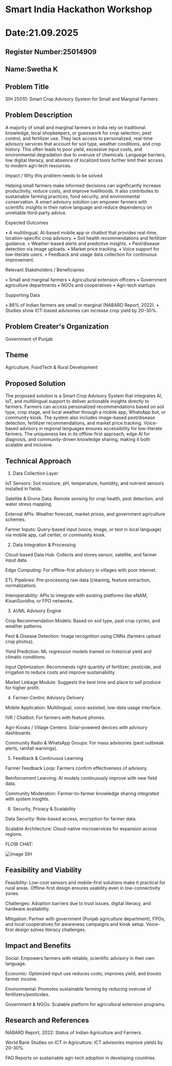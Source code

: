 # Smart India Hackathon Workshop
# Date:21.09.2025
## Register Number:25014909
## Name:Swetha K
## Problem Title
SIH 25010: Smart Crop Advisory System for Small and Marginal Farmers
## Problem Description
A majority of small and marginal farmers in India rely on traditional knowledge, local shopkeepers, or guesswork for crop selection, pest control, and fertilizer use. They lack access to personalized, real-time advisory services that account for soil type, weather conditions, and crop history. This often leads to poor yield, excessive input costs, and environmental degradation due to overuse of chemicals. Language barriers, low digital literacy, and absence of localized tools further limit their access to modern agri-tech resources.

Impact / Why this problem needs to be solved

Helping small farmers make informed decisions can significantly increase productivity, reduce costs, and improve livelihoods. It also contributes to sustainable farming practices, food security, and environmental conservation. A smart advisory solution can empower farmers with scientific insights in their native language and reduce dependency on unreliable third-party advice.

Expected Outcomes

• A multilingual, AI-based mobile app or chatbot that provides real-time, location-specific crop advisory.
• Soil health recommendations and fertilizer guidance.
• Weather-based alerts and predictive insights.
• Pest/disease detection via image uploads.
• Market price tracking.
• Voice support for low-literate users.
• Feedback and usage data collection for continuous improvement.

Relevant Stakeholders / Beneficiaries

• Small and marginal farmers
• Agricultural extension officers
• Government agriculture departments
• NGOs and cooperatives
• Agri-tech startups

Supporting Data

• 86% of Indian farmers are small or marginal (NABARD Report, 2022).
• Studies show ICT-based advisories can increase crop yield by 20–30%.

## Problem Creater's Organization
Government of Punjab

## Theme
Agriculture, FoodTech & Rural Development

## Proposed Solution
The proposed solution is a Smart Crop Advisory System that integrates AI, IoT, and multilingual support to deliver actionable insights directly to farmers. Farmers can access personalized recommendations based on soil type, crop stage, and local weather through a mobile app, WhatsApp bot, or community kiosk. The system also includes image-based pest/disease detection, fertilizer recommendations, and market price tracking. Voice-based advisory in regional languages ensures accessibility for low-literate farmers. The uniqueness lies in its offline-first approach, edge AI for diagnosis, and community-driven knowledge sharing, making it both scalable and inclusive.

## Technical Approach
1. Data Collection Layer

IoT Sensors: Soil moisture, pH, temperature, humidity, and nutrient sensors installed in fields.

Satellite & Drone Data: Remote sensing for crop health, pest detection, and water stress mapping.

External APIs: Weather forecast, market prices, and government agriculture schemes.

Farmer Inputs: Query-based input (voice, image, or text in local language) via mobile app, call center, or community kiosk.

2. Data Integration & Processing

Cloud-based Data Hub: Collects and stores sensor, satellite, and farmer input data.

Edge Computing: For offline-first advisory in villages with poor internet.

ETL Pipelines: Pre-processing raw data (cleaning, feature extraction, normalization).

Interoperability: APIs to integrate with existing platforms like eNAM, KisanSuvidha, or FPO networks.

3. AI/ML Advisory Engine

Crop Recommendation Models: Based on soil type, past crop cycles, and weather patterns.

Pest & Disease Detection: Image recognition using CNNs (farmers upload crop photos).

Yield Prediction: ML regression models trained on historical yield and climatic conditions.

Input Optimization: Recommends right quantity of fertilizer, pesticide, and irrigation to reduce costs and improve sustainability.

Market Linkage Module: Suggests the best time and place to sell produce for higher profit.

4. Farmer-Centric Advisory Delivery

Mobile Application: Multilingual, voice-assisted, low-data usage interface.

IVR / Chatbot: For farmers with feature phones.

Agri-Kiosks / Village Centers: Solar-powered devices with advisory dashboards.

Community Radio & WhatsApp Groups: For mass advisories (pest outbreak alerts, rainfall warnings).

5. Feedback & Continuous Learning

Farmer Feedback Loop: Farmers confirm effectiveness of advisory.

Reinforcement Learning: AI models continuously improve with new field data.

Community Moderation: Farmer-to-farmer knowledge sharing integrated with system insights.

6. Security, Privacy & Scalability

Data Security: Role-based access, encryption for farmer data.

Scalable Architecture: Cloud-native microservices for expansion across regions.

FLOW CHAT:


















![image SIH](https://github.com/user-attachments/assets/ee4fbbab-1a5b-4058-85f0-7b02e7f78b91)





## Feasibility and Viability
Feasibility: Low-cost sensors and mobile-first solutions make it practical for rural areas. Offline-first design ensures usability even in low-connectivity zones.

Challenges: Adoption barriers due to trust issues, digital literacy, and hardware availability.

Mitigation: Partner with government (Punjab agriculture department), FPOs, and local cooperatives for awareness campaigns and kiosk setup. Voice-first design solves literacy challenges.

## Impact and Benefits
Social: Empowers farmers with reliable, scientific advisory in their own language.

Economic: Optimized input use reduces costs, improves yield, and boosts farmer income.

Environmental: Promotes sustainable farming by reducing overuse of fertilizers/pesticides.

Government & NGOs: Scalable platform for agricultural extension programs.

## Research and References
NABARD Report, 2022: Status of Indian Agriculture and Farmers.

World Bank Studies on ICT in Agriculture: ICT advisories improve yields by 20–30%.

FAO Reports on sustainable agri-tech adoption in developing countries.
